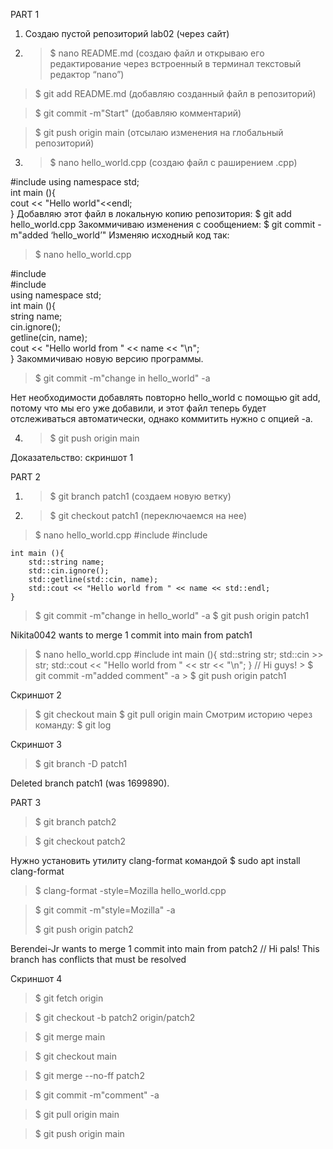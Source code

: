 
PART 1
1) Cоздаю пустой репозиторий lab02 (через сайт)

2) > $ nano README.md  (создаю файл и открываю его редактирование через встроенный в терминал текстовый редактор “nano”)

> $ git add README.md (добавляю созданный файл в репозиторий)

> $ git commit -m"Start" (добавляю комментарий)

> $ git push origin main (отсылаю изменения на глобальный репозиторий)


3) > $ nano hello_world.cpp (создаю файл с раширением .срр)

#include <iostream> 
   using namespace std;   
int main (){        
cout << "Hello world"<<endl;    
}
Добавляю этот файл в локальную копию репозитория: $ git add hello_world.cpp 
Закоммичиваю изменения с сообщением: $ git commit -m"added ‘hello_world’"
Изменяю исходный код так:

> $ nano hello_world.cpp
  
  #include <iostream>   
#include <string>   
using namespace std;   
int main (){    
 string name;   
cin.ignore();   
 getline(cin, name);    
 cout << "Hello world from " << name << "\n";   
}
Закоммичиваю новую версию программы. 

> $	git commit -m"change in hello_world" -a

Нет необходимости добавлять повторно hello_world с помощью git add, потому что мы его уже добавили, и этот файл теперь будет отслеживаться автоматически, однако коммитить нужно с опцией -а.

4) > $ git push origin main

Доказательство: скриншот 1

PART 2

1) > $ git branch patch1 (создаем новую ветку)
 
2) > $ git checkout patch1 (переключаемся на нее)
 
> $ nano hello_world.cpp
      #include <iostream>
    #include <string>

    int main (){
        std::string name;
        std::cin.ignore();
        std::getline(std::cin, name);
        std::cout << "Hello world from " << name << std::endl;
    }

> $ git commit -m"change in hello_world" -a
> $ git push origin patch1

Nikita0042 wants to merge 1 commit into main from patch1
  >    $ nano hello_world.cpp
#include <iostream>
int main (){
    std::string str;
    std::cin >> str;
    std::cout << "Hello world from " << str << "\n";
}
// Hi guys!
     > $ git commit -m"added comment" -a
     > $ git push origin patch1
 
Скриншот 2

> $ git checkout main
> $ git pull origin main
Смотрим историю через команду: 
> $ git log

Скриншот 3

> $ git branch -D patch1
  
Deleted branch patch1 (was 1699890).

PART 3

> $ git branch patch2

> $ git checkout patch2

Нужно установить утилиту clang-format командой $ sudo apt install clang-format

> $ clang-format -style=Mozilla hello_world.cpp

> $ git commit -m"style=Mozilla" -a
> 
> $ git 	push origin patch2

Berendei-Jr wants to merge 1 commit into main from patch2
// Hi pals!
This branch has conflicts that must be resolved

Скриншот 4

> $ git fetch origin
 
> $ git checkout -b patch2 origin/patch2

> $ git merge main

> $ git checkout main

> $ git merge --no-ff patch2

> $ git commit -m"comment" -a

> $ git pull origin main

> $ git push origin main
